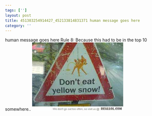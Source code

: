 ```yaml
---
tags: ['']
layout: post
title: 451303254914427_452133814831371 human message goes here
category: ''
---
```

human message goes here
Rule 8: Because this had to be in the top 10 somewhere..
![451303254914427_452133814831371](/uploads/2012-9-1-451303254914427_452133814831371-human-message-goes-here.jpg)

